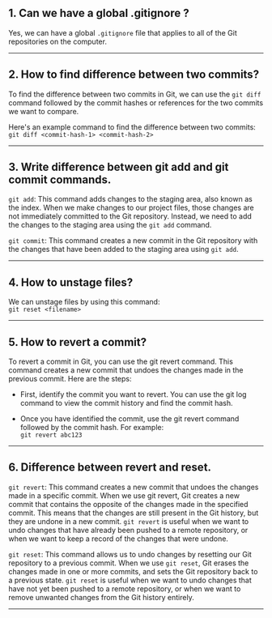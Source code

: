 ## 1. Can we have a global .gitignore ?

Yes, we can have a global `.gitignore` file that applies to all of the Git repositories on the computer.

---

## 2. How to find difference between two commits?

To find the difference between two commits in Git, we can use the `git diff` command followed by the commit hashes or references for the two commits we want to compare.

Here's an example command to find the difference between two commits:  
`git diff <commit-hash-1> <commit-hash-2>`

---

## 3. Write difference between git add and git commit commands.

`git add`: This command adds changes to the staging area, also known as the index. When we make changes to our project files, those changes are not immediately committed to the Git repository. Instead, we need to add the changes to the staging area using the `git add` command.

`git commit`: This command creates a new commit in the Git repository with the changes that have been added to the staging area using `git add`.

---

## 4. How to unstage files?

We can unstage files by using this command:  
`git reset <filename>`

---

## 5. How to revert a commit?

To revert a commit in Git, you can use the git revert command. This command creates a new commit that undoes the changes made in the previous commit. Here are the steps:

- First, identify the commit you want to revert. You can use the git log command to view the commit history and find the commit hash.

- Once you have identified the commit, use the git revert command followed by the commit hash. For example:  
  `git revert abc123`

---

## 6. Difference between revert and reset.

`git revert`: This command creates a new commit that undoes the changes made in a specific commit. When we use git revert, Git creates a new commit that contains the opposite of the changes made in the specified commit. This means that the changes are still present in the Git history, but they are undone in a new commit. `git revert` is useful when we want to undo changes that have already been pushed to a remote repository, or when we want to keep a record of the changes that were undone.

`git reset`: This command allows us to undo changes by resetting our Git repository to a previous commit. When we use `git reset`, Git erases the changes made in one or more commits, and sets the Git repository back to a previous state. `git reset` is useful when we want to undo changes that have not yet been pushed to a remote repository, or when we want to remove unwanted changes from the Git history entirely.

---
